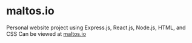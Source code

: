 # maltos.io

Personal website project using Express.js, React.js, Node.js, HTML, and CSS
Can be viewed at [maltos.io](https://maltos.io)
